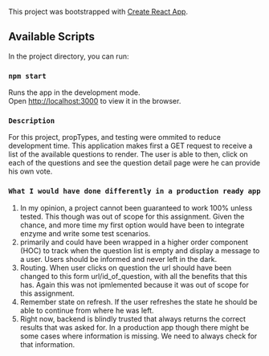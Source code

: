 This project was bootstrapped with [Create React App](https://github.com/facebook/create-react-app).

## Available Scripts

In the project directory, you can run:

### `npm start`

Runs the app in the development mode.<br>
Open [http://localhost:3000](http://localhost:3000) to view it in the browser.

### `Description`
For this project, propTypes, and testing were ommited to reduce development time.
This application makes first a GET request to receive a list of the 
available questions to render. The user is able to then, click on each
of the questions and see the question detail page were he can provide
his own vote.

### `What I would have done differently in a production ready app`
1. In my opinion, a project cannot been guaranteed to work 100% unless
tested. This though was out of scope for this assignment. Given the chance, and more time my first option
would have been to integrate enzyme and write some test scenarios.
2. <QuestionBox/> primarily and <QuestionDetailBox/> could have been wrapped in a higher order component (HOC) to track when the question list is empty and display a message to a user. Users should be informed and never left in the dark.
3. Routing. When user clicks on question the url should have been changed to this form url/id_of_question, with all the benefits that this has. Again this was not ipmlemented because it was out of scope for this assignment.
4. Remember state on refresh. If the user refreshes the state he should be able to continue from where he was left.
5. Right now, backend is blindly trusted that always returns the correct results that was asked for. In a production app though there might be some cases
where information is missing. We need to always check for that information.

